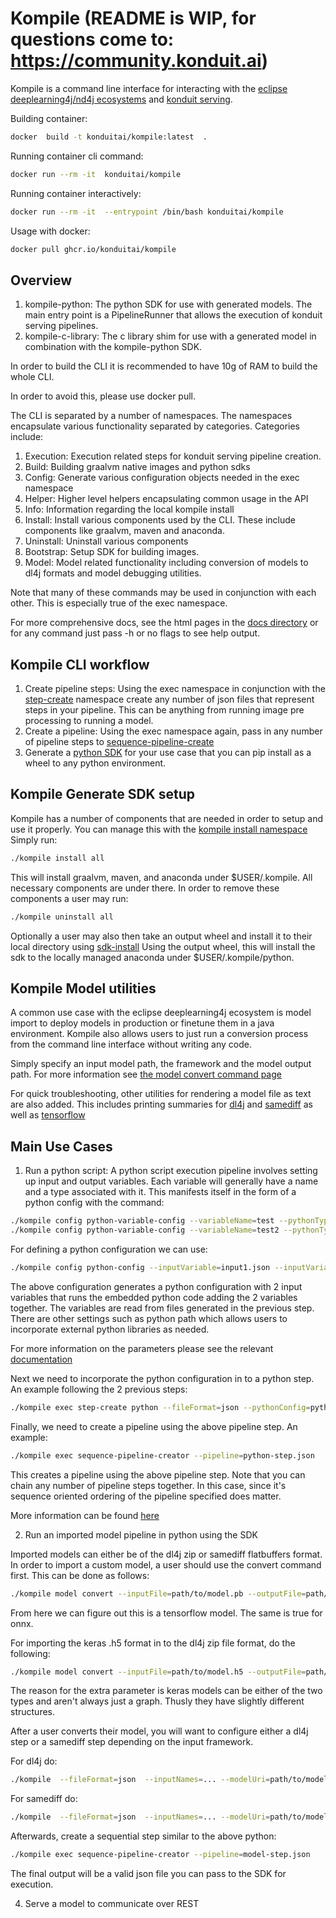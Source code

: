 # Kompile (README is WIP, for questions come to: https://community.konduit.ai)

Kompile  is a command line interface for interacting with 
the [eclipse deeplearning4j/nd4j ecosystems](https://github.com/eclipse/deeplearning4j) and [konduit serving](https://github.com/KonduitAI/konduit-serving).


Building container:
```bash
docker  build -t konduitai/kompile:latest  .
```

Running container cli command:
```bash
docker run --rm -it  konduitai/kompile
```

Running container interactively:
```bash
docker run --rm -it  --entrypoint /bin/bash konduitai/kompile
```


Usage with docker:
```bash
docker pull ghcr.io/konduitai/kompile
```

Overview
--------------

1. kompile-python: The python SDK for use with generated models. The main entry point is a PipelineRunner that allows the execution of konduit serving pipelines.
2. kompile-c-library: The c library shim for use with a generated model in combination with the kompile-python SDK.


In order to build the CLI it is recommended to have 10g of RAM to build the whole CLI.

In order to avoid this, please use docker pull.

The CLI is separated by a number of namespaces.
The namespaces encapsulate various functionality
separated by categories. Categories include:

1. Execution: Execution related steps for konduit serving pipeline creation.
2. Build: Building graalvm native images and python sdks
3. Config: Generate various configuration objects needed in the exec namespace
4. Helper: Higher level helpers encapsulating common usage in the API
5. Info: Information regarding the local kompile install
6. Install: Install various components used by the CLI. These include components like graalvm, maven and anaconda.
7. Uninstall: Uninstall various components
8. Bootstrap: Setup SDK for building images.
9. Model: Model related functionality including conversion of models to dl4j formats and model debugging utilities.


Note that many of these commands may be used in conjunction with each other.
This is especially true of the exec namespace.

For more comprehensive docs, see the html pages in the [docs directory](./docs)
or for any command just pass -h or no flags to see help output.


Kompile CLI workflow
-----------------------

1. Create pipeline steps: Using the exec namespace in conjunction with the [step-create](./docs/step-create.html) namespace create any number of json files that represent steps in your pipeline. This can be anything from running image pre processing to running a model.
2. Create a pipeline: Using the exec namespace again, pass in any number of pipeline steps to [sequence-pipeline-create](./docs/sequence-pipeline-creator.html)
3. Generate a [python SDK](./docs/generate-image-and-sdk.html) for your use case that you can pip install as a wheel to any python environment.


Kompile Generate SDK setup
-----------------------------

Kompile has a number of components that are needed in order to setup and use it properly.
You can manage this with the [kompile install namespace](./docs/kompile-install.html)
Simply run:
```bash
./kompile install all
```
This will install graalvm, maven, and anaconda under $USER/.kompile.
All necessary components are under there.
In order to remove these components a user may run:
```bash
./kompile uninstall all
```

Optionally a user may also then take an output wheel and install it to their local directory using [sdk-install](./docs/sdk-install.html)
Using the output wheel, this will install the sdk to the locally managed anaconda under $USER/.kompile/python.

Kompile Model utilities
---------------------------
A common use case with the eclipse deeplearning4j ecosystem
is model import to deploy models in production or finetune them in a
java environment. Kompile also allows users to just run a conversion process
from the command line interface without writing any code.

Simply specify an input model path, the framework and the model output path.
For more information see [the model convert command page](./docs/kompile-model-convert.html)

For quick troubleshooting, other utilities for rendering a model file as text are also added.
This includes printing summaries for [dl4j](./docs/kompile-model-dl4j-summary.html) and [samediff](./docs/samediff-summary.html)
as well as [tensorflow](./docs/)


Main Use Cases
--------------

1. Run a python script:
A python script execution pipeline involves setting up
input and output variables. Each variable will generally have a name
and a type associated with it. This manifests itself in the form of a python config with the command:
```bash
./kompile config python-variable-config --variableName=test --pythonType=list --secondaryType=numpy.ndarray --valueType=NDARRAY >> input_1.json
./kompile config python-variable-config --variableName=test2 --pythonType=list --secondaryType=numpy.ndarray --valueType=NDARRAY >> input_2.json
```

For defining a python configuration we can use:
```bash
./kompile config python-config --inputVariable=input1.json --inputVariable=input2.json --pythonCode="out = test + test2" --returnAllInputs >> pythonConfig.json
```
The above configuration generates a python configuration with 2 input variables that runs the embedded python code adding the 2 variables together.
The variables are read from files generated in the previous step.
There are other settings such as python path which allows users to incorporate external python libraries as needed.

For more information on the parameters please see the relevant [documentation](./docs/generate-python-config.html)

Next we need to incorporate the python configuration in to a python step.
An example following the 2 previous steps:
```bash
./kompile exec step-create python --fileFormat=json --pythonConfig=pythonConfig.json >> python-step.json
```

Finally, we need to create a pipeline using the above pipeline step.
An example:
```bash
./kompile exec sequence-pipeline-creator --pipeline=python-step.json
```

This creates a pipeline using the above pipeline step. Note that you can chain any number of pipeline steps together.
In this case, since it's sequence oriented ordering of the pipeline specified does matter.

More information can be found [here](./docs/sequence-pipeline-creator.html)

2. Run an imported model pipeline in python using the SDK

Imported models can either be of the dl4j zip or samediff flatbuffers format.
In order to import a custom model, a user should use the convert command first.
This can be done as follows:

```bash
./kompile model convert --inputFile=path/to/model.pb --outputFile=path/to/outputmodel.fb
```
From here we can figure out this is a tensorflow model. The same is true for onnx.

For importing the keras .h5 format in to the dl4j zip file format, do the following:
```bash
./kompile model convert --inputFile=path/to/model.h5 --outputFile=path/to/outputmodel.zip --kerasNetworkType=sequential (or functional)
```
The reason for the extra parameter is keras models can be either of the two types
and aren't always just a graph. Thusly they have slightly different structures.


After a user converts their model, you will want to configure either a dl4j step or a samediff step
depending on the input framework.

For dl4j do:
```bash
./kompile  --fileFormat=json  --inputNames=... --modelUri=path/to/model.zip --outputNames=...  >> model-step.json
```
For samediff do:
```bash
./kompile  --fileFormat=json  --inputNames=... --modelUri=path/to/model.fb --outputNames=...  >> model-step.json
```

Afterwards, create a sequential step similar to the above python:
```bash
./kompile exec sequence-pipeline-creator --pipeline=model-step.json
```

The final output will be a valid json file you can pass to the SDK for execution.


4. Serve a model to communicate over REST